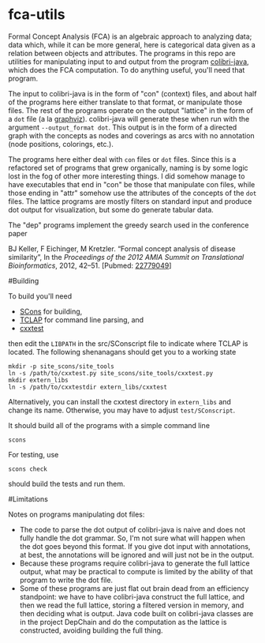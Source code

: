 fca-utils
=========

Formal Concept Analysis (FCA) is an algebraic approach to analyzing data;
data which, while it can be more general, here is categorical data given as a
relation between objects and attributes.
The programs in this repo are utilities for manipulating input to and output from the program
[colibri-java](https://code.google.com/p/colibri-java/), which does the FCA
computation.
To do anything useful, you'll need that program.

The input to colibri-java is in the form of "con" (context) files, and about half
of the programs here either translate to that format, or manipulate those files.
The rest of the programs operate on the output "lattice" in the form of a `dot` file
(a la [graphviz](http://www.graphviz.org)).
colibri-java will generate these when run with the argument `--output_format dot`.
This output is in the form of a directed graph with the concepts as nodes and
coverings as arcs with no annotation (node positions, colorings, etc.).

The programs here either deal with `con` files or `dot` files.
Since this is a refactored set of programs that grew organically,
naming is by some logic lost in the fog of other more interesting things.
I did somehow manage to have executables that end in "con" be those that
manipulate con files, while those ending in "attr" somehow use the attributes of
the concepts of the `dot` files.
The lattice programs are mostly filters on standard input and produce dot output
for visualization, but some do generate tabular data.

The "dep" programs implement the greedy search used in the conference paper

BJ Keller, F Eichinger, M Kretzler.
“Formal concept analysis of disease similarity”,
In the *Proceedings of the 2012 AMIA Summit on Translational Bioinformatics*,
2012, 42–51. [Pubmed: [22779049](http://www.ncbi.nlm.nih.gov/pubmed/22779049)]

#Building

To build you'll need

- [SCons](http://www.scons.org) for building,
- [TCLAP](http://tclap.sourceforge.net) for command line parsing, and
- [cxxtest](http://cxxtest.com)

then edit the `LIBPATH` in the src/SConscript file to indicate where TCLAP is
located.
The following shenanagans should get you to a working state

    mkdir -p site_scons/site_tools
    ln -s /path/to/cxxtest.py site_scons/site_tools/cxxtest.py
    mkdir extern_libs
    ln -s /path/to/cxxtestdir extern_libs/cxxtest

Alternatively, you can install the cxxtest directory in `extern_libs` and change
its name.
Otherwise, you may have to adjust `test/SConscript`.

It should build all of the programs with a simple command line

    scons

For testing, use

    scons check

should build the tests and run them.

#Limitations

Notes on programs manipulating dot files:

- The code to parse the dot output of colibri-java is naive and does not fully
handle the dot grammar.
So, I'm not sure what will happen when the dot goes beyond this format.
If you give dot input with annotations, at best, the annotations will be ignored
 and will just not be in the output.
- Because these programs require colibri-java to generate the full lattice output,
what may be practical to compute is limited by the ability of that program to
write the dot file.
- Some of these programs are just flat out brain dead from an efficiency
standpoint: we have to have colibri-java construct the full lattice, and then we
read the full lattice, storing a filtered version in memory, and then deciding
what is output. Java code built on colibri-java classes are in the project DepChain
and do the computation as the lattice is constructed, avoiding building the full
thing.

